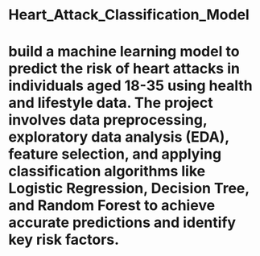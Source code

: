 # Heart_Attack_Classification_Model
# build a machine learning model to predict the risk of heart attacks in individuals aged 18-35 using health and lifestyle data. The project involves data preprocessing, exploratory data analysis (EDA), feature selection, and applying classification algorithms like Logistic Regression, Decision Tree, and Random Forest to achieve accurate predictions and identify key risk factors.

